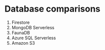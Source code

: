 # Database comparisons

1. Firestore
2. MongoDB Serverless
3. FaunaDB
4. Azure SQL Serverless
5. Amazon S3
